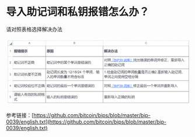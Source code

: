# 导入助记词和私钥报错怎么办？

请对照表格选择解决办法

![](../../.gitbook/assets/image%20%2813%29.png)



参考链接：[https://github.com/bitcoin/bips/blob/master/bip-0039/english.txt](https://github.com/bitcoin/bips/blob/master/bip-0039/english.txt)

